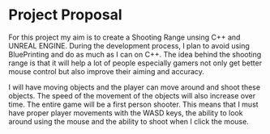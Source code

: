 # Project Proposal
For this project my aim is to create a Shooting Range unsing C++ and UNREAL ENGINE. During the development process, I plan to avoid using BluePrinting and do as much as I can on C++. The idea behind the shooting range is that it will help a lot of people especially gamers not only get better mouse control but also improve their aiming and accuracy. 

I will have moving objects and the player can move around and shoot these objects. The speed of the movement of the objects will also increase over time. The entire game will be a first person shooter. This means that I must have proper player movements with the WASD keys, the ability to look around using the mouse and the ability to shoot when I click the mouse. 

